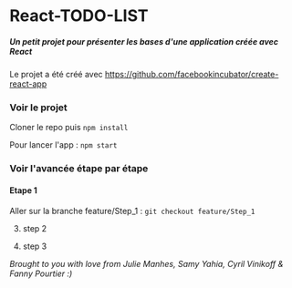 # React-TODO-LIST
##### Un petit projet pour présenter les bases d'une application créée avec React

Le projet a été créé avec https://github.com/facebookincubator/create-react-app

### Voir le projet

Cloner le repo puis 
`npm install`

Pour lancer l'app :
`npm start`

### Voir l'avancée étape par étape
#### Etape 1

Aller sur la branche feature/Step_1 :
`git checkout feature/Step_1`



3) step 2

4) step 3

*Brought to you with love from Julie Manhes, Samy Yahia, Cyril Vinikoff & Fanny Pourtier :)*
